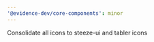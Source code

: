 ```yaml
---
'@evidence-dev/core-components': minor
---
```


Consolidate all icons to steeze-ui and tabler icons
